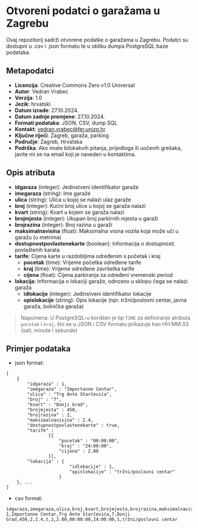 # Otvoreni podatci o garažama u Zagrebu
Ovaj repozitorij sadrži otvorene podatke o garažama u Zagrebu. Podatci su dostupni u .csv i .json formatu te u obliku dumpa PostgreSQL baze podataka.

## Metapodatci
- **Licencija**: Creative Commons Zero v1.0 Universal
- **Autor**: Vedran Vrabec
- **Verzija**: 1.0
- **Jezik**: hrvatski
- **Datum izrade**: 27.10.2024.
- **Datum zadnje promjene**: 27.10.2024. 
- **Formati podataka**: JSON, CSV, dump SQL
- **Kontakt**: vedran.vrabec@fer.unizg.hr
- **Ključne riječi**: Zagreb, garaža, parking
- **Područje**: Zagreb, Hrvatska
- **Podrška**: Ako imate bilokakvih pitanja, prijedloga ili uočenih grešaka, javite mi se na email koji je naveden u kontaktima.

## Opis atributa
- **idgaraza** (integer): Jedinstveni identifikator garaže
- **imegaraza** (string): Ime garaže
- **ulica** (string): Ulica u kojoj se nalazi ulaz garaže
- **broj** (integer): Kućni broj ulice u kojoj se garaža nalazi
- **kvart** (string): Kvart u kojem se garaža nalazi
- **brojmjesta** (integer): Ukupan broj parkirnih mjesta u garaži
- **brojrazina** (integer): Broj razina u garaži
- **maksimalnavisina** (float): Maksimalna visina vozila koja može ući u garažu (u metrima)
- **dostupnostpovlastenekarte** (boolean): Informacija o dostupnosti povlaštenih karata
- **tarife**: Cijena karte u razdobljima određenim s početak i kraj
  - **pocetak** (time): Vrijeme početka određene tarife 
  - **kraj** (time): Vrijeme određene završetka tarife
  - **cijena** (float): Cijena parkiranja za određeni vremenski period
- **lokacija**: Informacija o lokaciji garaže, odnosno u sklopu čega se nalazi garaža
  - **idlokacije** (integer): Jedinstveni identifikator lokacije
  - **opislokacije** (string): Opis lokacije (npr. tržni/poslovni centar, javna garaža, bolnička garaža)
> Napomena: U PostgreSQL-u korišten je tip `TIME` za definiranje atributa `pocetak` i `kraj`, što se u JSON i CSV formatu prikazuje kao HH:MM:SS (sati, minute i sekunde)



## Primjer podataka
- json format:
```json:
[
    {
        "idgaraza" : 1, 
        "imegaraza" : "Importanne Centar", 
        "ulica" : "Trg Ante Starčevića", 
        "broj" : "7",
        "kvart" : "Donji Grad", 
        "brojmjesta" : 450, 
        "brojrazina" : 2, 
        "maksimalnavisina" : 2.4, 
        "dostupnostpovlastenekarte" : true, 
        "tarife" :
                [{
                    "pocetak" : "00:00:00",
                    "kraj" : "24:00:00",
                    "cijena" : 2.00
                }], 
        "lokacija" : {
                        "idlokacije" : 1,
                        "opislokacije" : "tržni/poslovni centar"
                    }
    }, ... 
]
```

- csv format:
```csv:
idgaraza,imegaraza,ulica,broj,kvart,brojmjesta,brojrazina,maksimalnavisina,dostupnostpovlastenekarte,idtarifegaraze,cijena,pocetak,kraj,idlokacije,opislokacije
1,Importanne Centar,Trg Ante Starčevića,7,Donji Grad,450,2,2.4,t,1,2.00,00:00:00,24:00:00,1,tržni/poslovni centar

